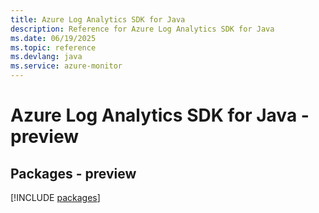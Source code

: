```yaml
---
title: Azure Log Analytics SDK for Java
description: Reference for Azure Log Analytics SDK for Java
ms.date: 06/19/2025
ms.topic: reference
ms.devlang: java
ms.service: azure-monitor
---
```

# Azure Log Analytics SDK for Java - preview
## Packages - preview
[!INCLUDE [packages](log-analytics-index.md)]